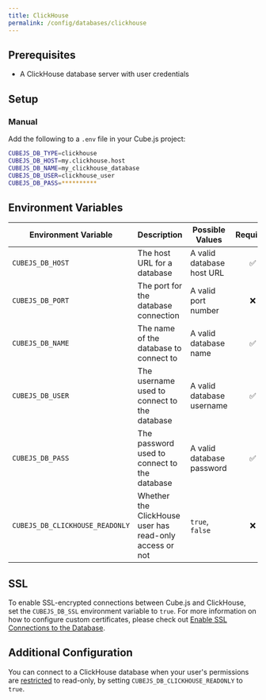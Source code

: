 ```yaml
---
title: ClickHouse
permalink: /config/databases/clickhouse
---
```


## Prerequisites

- A ClickHouse database server with user credentials

## Setup

### Manual

Add the following to a `.env` file in your Cube.js project:

```bash
CUBEJS_DB_TYPE=clickhouse
CUBEJS_DB_HOST=my.clickhouse.host
CUBEJS_DB_NAME=my_clickhouse_database
CUBEJS_DB_USER=clickhouse_user
CUBEJS_DB_PASS=**********
```

## Environment Variables

| Environment Variable            | Description                                             | Possible Values           | Required |
| ------------------------------- | ------------------------------------------------------- | ------------------------- | :------: |
| `CUBEJS_DB_HOST`                | The host URL for a database                             | A valid database host URL |    ✅    |
| `CUBEJS_DB_PORT`                | The port for the database connection                    | A valid port number       |    ❌    |
| `CUBEJS_DB_NAME`                | The name of the database to connect to                  | A valid database name     |    ✅    |
| `CUBEJS_DB_USER`                | The username used to connect to the database            | A valid database username |    ✅    |
| `CUBEJS_DB_PASS`                | The password used to connect to the database            | A valid database password |    ✅    |
| `CUBEJS_DB_CLICKHOUSE_READONLY` | Whether the ClickHouse user has read-only access or not | `true`, `false`           |    ❌    |

## SSL

To enable SSL-encrypted connections between Cube.js and ClickHouse, set the
`CUBEJS_DB_SSL` environment variable to `true`. For more information on how to
configure custom certificates, please check out [Enable SSL Connections to the
Database][ref-recipe-enable-ssl].

## Additional Configuration

You can connect to a ClickHouse database when your user's permissions are
[restricted][clickhouse-readonly] to read-only, by setting
`CUBEJS_DB_CLICKHOUSE_READONLY` to `true`.

[clickhouse-readonly]:
  https://clickhouse.tech/docs/en/operations/settings/permissions-for-queries/#settings_readonly
[ref-recipe-enable-ssl]: /recipes/enable-ssl-connections-to-database

